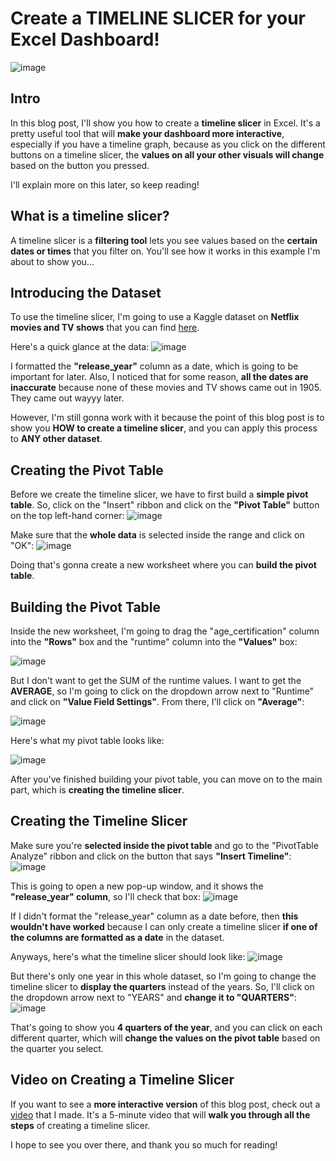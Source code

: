 # Create a TIMELINE SLICER for your Excel Dashboard!
![image](https://github.com/dylans0ng/dylans0ng.github.io/assets/112503726/f147ec90-e12d-4b76-aada-3b0dabca0e62)

## Intro
In this blog post, I'll show you how to create a **timeline slicer** in Excel. It's a pretty useful tool that will **make your dashboard more interactive**, especially if you have a timeline graph, because as you click on the different buttons on a timeline slicer, the **values on all your other visuals will change** based on the button you pressed. 

I'll explain more on this later, so keep reading!

## What is a timeline slicer?
A timeline slicer is a **filtering tool** lets you see values based on the **certain dates or times** that you filter on. You'll see how it works in this example I'm about to show you...

## Introducing the Dataset
To use the timeline slicer, I'm going to use a Kaggle dataset on **Netflix movies and TV shows** that you can find [here](https://www.kaggle.com/datasets/maso0dahmed/netflix-movies-and-shows).

Here's a quick glance at the data:
![image](https://github.com/dylans0ng/dylans0ng.github.io/assets/112503726/7210e621-c397-44a0-9f5e-dc9055525271)

I formatted the **"release_year"** column as a date, which is going to be important for later. Also, I noticed that for some reason, **all the dates are inaccurate** because none of these movies and TV shows came out in 1905. They came out wayyy later. 

However, I'm still gonna work with it because the point of this blog post is to show you **HOW to create a timeline slicer**, and you can apply this process to **ANY other dataset**.

## Creating the Pivot Table
Before we create the timeline slicer, we have to first build a **simple pivot table**. So, click on the "Insert" ribbon and click on the **"Pivot Table"** button on the top left-hand corner:
![image](https://github.com/dylans0ng/dylans0ng.github.io/assets/112503726/e9553264-52fe-49e2-bdcd-446c4f98c9be)

Make sure that the **whole data** is selected inside the range and click on "OK":
![image](https://github.com/dylans0ng/dylans0ng.github.io/assets/112503726/8dd9ed7e-4344-45cd-bfe5-5147c5aa6643)

Doing that's gonna create a new worksheet where you can **build the pivot table**.

## Building the Pivot Table
Inside the new worksheet, I'm going to drag the "age_certification" column into the **"Rows"** box and the "runtime" column into the **"Values"** box:

![image](https://github.com/dylans0ng/dylans0ng.github.io/assets/112503726/d2c61446-982b-4113-8715-788f6b700ac7)

But I don't want to get the SUM of the runtime values. I want to get the **AVERAGE**, so I'm going to click on the dropdown arrow next to "Runtime" and click on **"Value Field Settings"**. From there, I'll click on **"Average"**:

![image](https://github.com/dylans0ng/dylans0ng.github.io/assets/112503726/4ffa1745-daf2-4db6-a822-cadde027532d)

Here's what my pivot table looks like:

![image](https://github.com/dylans0ng/dylans0ng.github.io/assets/112503726/15b5ec95-160b-4e63-8495-b2fff08d6e44)

After you've finished building your pivot table, you can move on to the main part, which is **creating the timeline slicer**.

## Creating the Timeline Slicer 
Make sure you're **selected inside the pivot table** and go to the "PivotTable Analyze" ribbon and click on the button that says **"Insert Timeline"**:
![image](https://github.com/dylans0ng/dylans0ng.github.io/assets/112503726/b66c7b65-9e77-4a5f-bc72-17d64d9a4370)

This is going to open a new pop-up window, and it shows the **"release_year" column**, so I'll check that box:
![image](https://github.com/dylans0ng/dylans0ng.github.io/assets/112503726/bed6f9fb-6e1b-402e-ac8f-b28f4fab3306)

If I didn't format the "release_year" column as a date before, then **this wouldn't have worked** because I can only create a timeline slicer **if one of the columns are formatted as a date** in the dataset.

Anyways, here's what the timeline slicer should look like:
![image](https://github.com/dylans0ng/dylans0ng.github.io/assets/112503726/6f2d4b3f-f1c8-428f-88e4-aec5c59bd13c)

But there's only one year in this whole dataset, so I'm going to change the timeline slicer to **display the quarters** instead of the years. So, I'll click on the dropdown arrow next to "YEARS" and **change it to "QUARTERS"**:
![image](https://github.com/dylans0ng/dylans0ng.github.io/assets/112503726/4f20c92d-0cef-4f37-b73e-40fedc9a1539)

That's going to show you **4 quarters of the year**, and you can click on each different quarter, which will **change the values on the pivot table** based on the quarter you select.  

## Video on Creating a Timeline Slicer
If you want to see a **more interactive version** of this blog post, check out a [video](https://youtu.be/eiIn1eVvUjc) that I made. It's a 5-minute video that will **walk you through all the steps** of creating a timeline slicer.

I hope to see you over there, and thank you so much for reading! 
